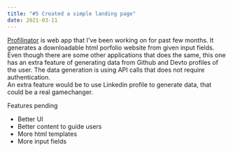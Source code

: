 ```yaml
---
title: "#5 Created a simple landing page"
date: 2021-03-11
---
```

[Profilinator](https://github.com/abhi12123/github-portfolio-generator) is web app that I've been working on for past few months. It generates a downloadable html porfolio website from given input fields.  
Even though there are some other applications that does the same, this one has an extra feature of generating data from Github and Devto profiles of the user. The data generation is using API calls that does not require authentication.  
An extra feature would be to use Linkedin profile to generate data, that could be a real gamechanger.  
  
Features pending

*   Better UI
*   Better content to guide users
*   More html templates
*   More input fields